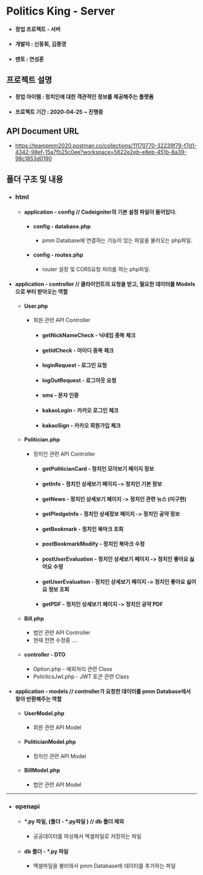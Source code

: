 # Politics King - Server 
  - #### 창업 프로젝트 - 서버 
  - #### 개발자 : 신동휘, 김종영
  - #### 멘토 : 연성훈

## 프로젝트 설명
  - #### 창업 아이템 : 정치인에 대한 객관적인 정보를 제공해주는 플랫폼
  - #### 프로젝트 기간 : 2020-04-25 ~ 진행중

## API Document URL
* https://teampmm2020.postman.co/collections/11170770-32239f79-f7d1-4342-98ef-15a7fb25c0ee?workspace=5622e2eb-e8eb-451b-8a39-98c1853d0190

## 폴더 구조 및 내용
- ### html
  - #### application - config // Codeigniter의 기본 설정 파일이 들어있다.
    
    - #### config - database.php
      - pmm Database에 연결하는 기능이 있는 파일을 불러오는 php파일.
      
    - #### config - routes.php
      - router 설정 및 CORS요청 처리를 하는 php파일.

- #### application - controller // 클라이언트의 요청을 받고, 필요한 데이터를 Models으로 부터 받아오는 역할
    
    - #### User.php
      - 회원 관련 API Controller
        - #### getNickNameCheck  - 닉네임 중복 체크
        - #### getIdCheck - 아이디 중복 체크
        - #### loginRequest - 로그인 요청
        - #### logOutRequest - 로그아웃 요청
        - #### sms - 문자 인증
        - #### kakaoLogin - 카카오 로그인 체크
        - #### kakaoSign - 카카오 회원가입 체크
    
    - #### Politician.php
      - 정치인 관련 API Controller
        - #### getPoliticianCard - 정치인 모아보기 페이지 정보
        - #### getInfo - 정치인 상세보기 페이지 -> 정치인 기본 정보
        - #### getNews - 정치인 상세보기 페이지 -> 정치인 관련 뉴스 (미구현)
        - #### getPledgeInfo - 정치인 상세정보 페이지 -> 정치인 공약 정보
        - #### getBookmark - 정치인 북마크 조회
        - #### postBookmarkModify - 정치인 북마크 수정
        - #### postUserEvaluation - 정치인 상세보기 페이지 -> 정치인 좋아요 싫어요 수정
        - #### getUserEvaluation - 정치인 상세보기 페이지 -> 정치인 좋아요 싫어요 정보 조회
        - #### getPDF - 정치인 상세보기 페이지 -> 정치인 공약 PDF
    
    - #### Bill.php
      - 법안 관련 API Controller
      - 현재 전면 수정중 ....

    - #### controller - DTO
      - Option.php - 예외처리 관련 Class
      - PolicticsJwt.php - JWT 토큰 관련 Class

- #### application - models // controller가 요청한 데이터를 pmm Database에서 찾아 반환해주는 역할

    - #### UserModel.php
      - 회원 관련 API Model
    
    - #### PoliticianModel.php
      - 정치인 관련 API Model
    
    - #### BillModel.php
      - 법안 관련 API Model

----------------------------------------------------------
- ### openapi
  - #### *.py 파일, (폴더  - *.py파일 ) // db 폴더 제외
    - 공공데이터를 파싱해서 엑셀파일로 저장하는 파일
  
  - #### db 폴더 - *.py 파일    
    - 엑셀파일을 불러와서 pmm Database에 데이터를 추가하는 파일
